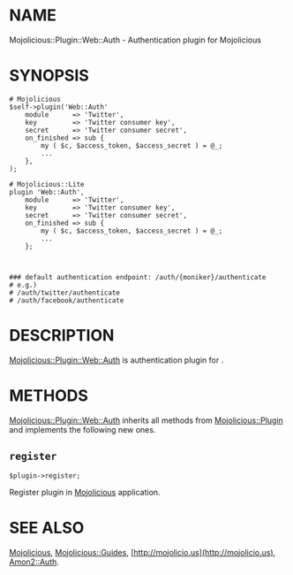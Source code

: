 # NAME

Mojolicious::Plugin::Web::Auth - Authentication plugin for Mojolicious

# SYNOPSIS

    # Mojolicious
    $self->plugin('Web::Auth'
        module      => 'Twitter',
        key         => 'Twitter consumer key',
        secret      => 'Twitter consumer secret',
        on_finished => sub {
            my ( $c, $access_token, $access_secret ) = @_;
            ...
        },
    );

    # Mojolicious::Lite
    plugin 'Web::Auth',
        module      => 'Twitter',
        key         => 'Twitter consumer key',
        secret      => 'Twitter consumer secret',
        on_finished => sub {
            my ( $c, $access_token, $access_secret ) = @_;
            ...
        };



    ### default authentication endpoint: /auth/{moniker}/authenticate
    # e.g.)
    # /auth/twitter/authenticate
    # /auth/facebook/authenticate

# DESCRIPTION

[Mojolicious::Plugin::Web::Auth](http://search.cpan.org/perldoc?Mojolicious::Plugin::Web::Auth) is authentication plugin for <Mojolicious>.

# METHODS

[Mojolicious::Plugin::Web::Auth](http://search.cpan.org/perldoc?Mojolicious::Plugin::Web::Auth) inherits all methods from
[Mojolicious::Plugin](http://search.cpan.org/perldoc?Mojolicious::Plugin) and implements the following new ones.

## `register`

    $plugin->register;

Register plugin in [Mojolicious](http://search.cpan.org/perldoc?Mojolicious) application.

# SEE ALSO

[Mojolicious](http://search.cpan.org/perldoc?Mojolicious), [Mojolicious::Guides](http://search.cpan.org/perldoc?Mojolicious::Guides), [http://mojolicio.us](http://mojolicio.us), [Amon2::Auth](http://search.cpan.org/perldoc?Amon2::Auth).